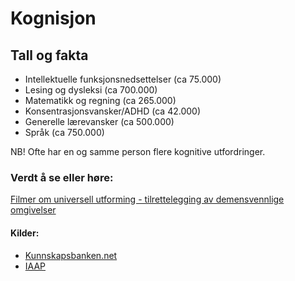 # Kognisjon
## Tall og fakta
- Intellektuelle funksjonsnedsettelser (ca 75.000)
- Lesing og dysleksi (ca 700.000)
- Matematikk og regning (ca 265.000)
- Konsentrasjonsvansker/ADHD (ca 42.000)
- Generelle lærevansker (ca 500.000)
- Språk (ca 750.000)

NB! Ofte har en og samme person flere kognitive utfordringer.

### Verdt å se eller høre:
[Filmer om universell utforming - tilrettelegging av demensvennlige omgivelser](https://www.uufilm.no/film/tilrettelegging-av-demensvennlige-omgivelser)

#### Kilder:
- [Kunnskapsbanken.net](https://www.kunnskapsbanken.net/kategori/kognisjon/)
- [IAAP](https://www.accessibilityassociation.org/)

